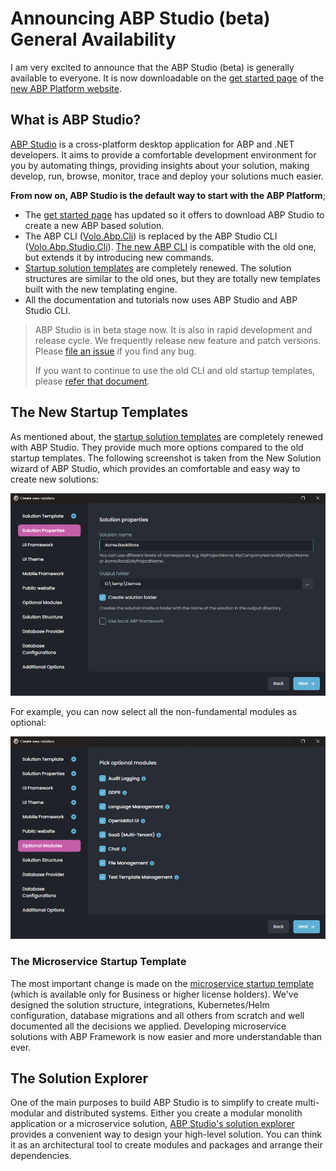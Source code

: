 # Announcing ABP Studio (beta) General Availability

I am very excited to announce that the ABP Studio (beta) is generally available to everyone. It is now downloadable on the [get started page](https://abp.io/get-started) of the [new ABP Platform website](https://abp.io/blog/new-abp-platform-is-live).

## What is ABP Studio?

[ABP Studio](https://abp.io/docs/latest/studio) is a cross-platform desktop application for ABP and .NET developers. It aims to provide a comfortable development environment for you by automating things, providing insights about your solution, making develop, run, browse, monitor, trace and deploy your solutions much easier.

**From now on, ABP Studio is the default way to start with the ABP Platform**;

* The [get started page](https://abp.io/get-started) has updated so it offers to download ABP Studio to create a new ABP based solution.
* The ABP CLI ([Volo.Abp.Cli](https://nuget.org/packages/Volo.Abp.Cli)) is replaced by the ABP Studio CLI ([Volo.Abp.Studio.Cli](https://www.nuget.org/packages/Volo.Abp.Studio.Cli)). [The new ABP CLI](https://abp.io/docs/latest/cli) is compatible with the old one, but extends it by introducing new commands.
* [Startup solution templates](https://abp.io/docs/latest/solution-templates) are completely renewed. The solution structures are similar to the old ones, but they are totally new templates built with the new templating engine.
* All the documentation and tutorials now uses ABP Studio and ABP Studio CLI.

> ABP Studio is in beta stage now. It is also in rapid development and release cycle. We frequently release new feature and patch versions. Please [file an issue](https://github.com/abpframework/abp/issues/new/choose) if you find any bug.
>
> If you want to continue to use the old CLI and old startup templates, please [refer that document](https://abp.io/docs/latest/cli/differences-between-old-and-new-cli).

## The New Startup Templates

As mentioned about, the [startup solution templates](https://abp.io/docs/latest/solution-templates) are completely renewed with ABP Studio. They provide much more options compared to the old startup templates. The following screenshot is taken from the New Solution wizard of ABP Studio, which provides an comfortable and easy way to create new solutions:

![abp-studio-new-layered-solution-template-wizard](abp-studio-new-layered-solution-template-wizard.png)

For example, you can now select all the non-fundamental modules as optional:

![abp-studio-new-layered-solution-template-wizard-options](abp-studio-new-layered-solution-template-wizard-options.png)

### The Microservice Startup Template

The most important change is made on the [microservice startup template](https://abp.io/docs/latest/solution-templates/microservice) (which is available only for Business or higher license holders). We've designed the solution structure, integrations, Kubernetes/Helm configuration, database migrations and all others from scratch and well documented all the decisions we applied. Developing microservice solutions with ABP Framework is now easier and more understandable than ever.

## The Solution Explorer

One of the main purposes to build ABP Studio is to simplify to create multi-modular and distributed systems. Either you create a modular monolith application or a microservice solution, [ABP Studio's solution explorer](https://abp.io/docs/latest/studio/solution-explorer) provides a convenient way to design your high-level solution. You can think it as an architectural tool to create modules and packages and arrange their dependencies.